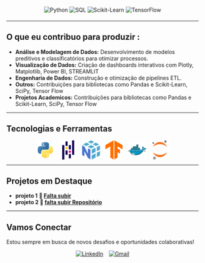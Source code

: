 <div align="center" style="margin: 20px 0;">
  <!-- Badges de Tecnologias -->
  <img src="https://img.shields.io/badge/Python-3776AB?style=for-the-badge&logo=python&logoColor=white" alt="Python" />
  <img src="https://img.shields.io/badge/SQL-4479A1?style=for-the-badge&logo=postgresql&logoColor=white" alt="SQL" />
  <img src="https://img.shields.io/badge/Scikit--Learn-F7931E?style=for-the-badge&logo=scikitlearn&logoColor=white" alt="Scikit-Learn" />
  <img src="https://img.shields.io/badge/TensorFlow-FF6F00?style=for-the-badge&logo=tensorflow&logoColor=white" alt="TensorFlow" />
</div>

<hr>

<div>
  <h2>O que eu contribuo para produzir :</h2>
  <ul>
    <li><strong>Análise e Modelagem de Dados:</strong> Desenvolvimento de modelos preditivos e classificatórios para otimizar processos.</li>
    <li><strong>Visualização de Dados:</strong> Criação de dashboards interativos com Plotly, Matplotlib, Power BI, STREAMLIT</li>
    <li><strong>Engenharia de Dados:</strong> Construção e otimização de pipelines ETL.</li>
    <li><strong>Outros:</strong> Contribuições para bibliotecas como Pandas e Scikit-Learn, SciPy, Tensor Flow</li>
    <li><strong>Projetos Academicos:</strong> Contribuições para bibliotecas como Pandas e Scikit-Learn, SciPy, Tensor Flow</li>

  </ul>
</div>

<hr>

<div>
  <h2>Tecnologias e Ferramentas</h2>
  <div style="display: flex; flex-wrap: wrap; justify-content: center; gap: 10px; margin-top: 10px;">
    <img src="https://raw.githubusercontent.com/devicons/devicon/master/icons/python/python-original.svg" alt="Python" width="50" height="50" />
    <img src="https://raw.githubusercontent.com/devicons/devicon/master/icons/pandas/pandas-original.svg" alt="Pandas" width="50" height="50" />
    <img src="https://raw.githubusercontent.com/devicons/devicon/master/icons/numpy/numpy-original.svg" alt="NumPy" width="50" height="50" />
    <img src="https://raw.githubusercontent.com/devicons/devicon/master/icons/tensorflow/tensorflow-original.svg" alt="TensorFlow" width="50" height="50" />
    <img src="https://raw.githubusercontent.com/devicons/devicon/master/icons/docker/docker-original.svg" alt="Docker" width="50" height="50" />
    <img src="https://raw.githubusercontent.com/devicons/devicon/master/icons/jupyter/jupyter-original.svg" alt="Jupyter Notebook" width="50" height="50" />
  </div>
</div>

<hr>

<div>
  <h2>Projetos em Destaque</h2>
  <ul>
      <li>
        <strong>projeto 1</strong>   
        <strong>🔗 <a href="caminho git do projeto, falta subir" target="_blank">Falta subir</a></strong>
      </li>
      <li>
        <strong>projeto 2 </strong>  
        <strong>🔗 <a href="" target="_blank">falta subir Repositório</a></strong>
      </li>
  </ul>
</div>

<hr>

<div>
  <h2>Vamos Conectar</h2>
  <p>Estou sempre em busca de novos desafios e oportunidades colaborativas!</p>
  <div style="display: flex; justify-content: center; gap: 15px; margin-top: 10px;">
    <a href="www.linkedin.com/in/joel-campos-teixeira" target="_blank">
      <img src="https://img.shields.io/badge/LinkedIn-0A66C2?style=for-the-badge&logo=linkedin&logoColor=white" alt="LinkedIn" />
    </a>
    <a href="mailto:tjoelcampos@gmail.com">
      <img src="https://img.shields.io/badge/Gmail-D14836?style=for-the-badge&logo=gmail&logoColor=white" alt="Gmail" />
    </a>
  </div>
